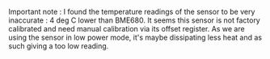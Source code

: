 Important note : I found the temperature readings of the sensor to be very inaccurate : 4 deg C lower than BME680. 
It seems this sensor is not factory calibrated and need manual calibration via its offset register. 
As we are using the sensor in low power mode, it's maybe dissipating less heat and as such giving a too low reading.